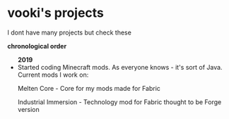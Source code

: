 <h1>vooki's projects</h1>
<p>I dont have many projects but check these</p>
<p><b>chronological order</b></p>
<ul>
<b>2019</b>
  <li>Started coding Minecraft mods. As everyone knows - it's sort of Java. Current mods I work on:</li>
  <p>Melten Core - Core for my mods made for Fabric<p>
  <p>Industrial Immersion - Technology mod for Fabric thought to be Forge version</p>
</ul>  
